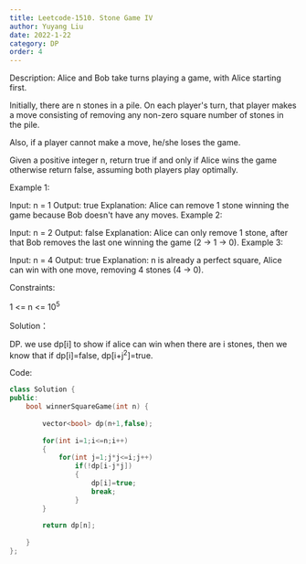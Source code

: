 ```yaml
---
title: Leetcode-1510. Stone Game IV
author: Yuyang Liu
date: 2022-1-22
category: DP
order: 4
---
```


Description:
Alice and Bob take turns playing a game, with Alice starting first.

Initially, there are n stones in a pile. On each player's turn, that player makes a move consisting of removing any non-zero square number of stones in the pile.

Also, if a player cannot make a move, he/she loses the game.

Given a positive integer n, return true if and only if Alice wins the game otherwise return false, assuming both players play optimally.

 

Example 1:

Input: n = 1
Output: true
Explanation: Alice can remove 1 stone winning the game because Bob doesn't have any moves.
Example 2:

Input: n = 2
Output: false
Explanation: Alice can only remove 1 stone, after that Bob removes the last one winning the game (2 -> 1 -> 0).
Example 3:

Input: n = 4
Output: true
Explanation: n is already a perfect square, Alice can win with one move, removing 4 stones (4 -> 0).
 

Constraints:

1 <= n <= 10<sup>5</sup>

Solution：

DP. we use dp[i] to show if alice can win when there are i stones, then we know that if dp[i]=false, dp[i+j<sup>2</sup>]=true.

Code: 

``` c++
class Solution {
public:
    bool winnerSquareGame(int n) {
        
        vector<bool> dp(n+1,false);
        
        for(int i=1;i<=n;i++)
        {
            for(int j=1;j*j<=i;j++)
                if(!dp[i-j*j])
                {
                    dp[i]=true;
                    break;
                }
        }
        
        return dp[n];
        
    }
};
```
